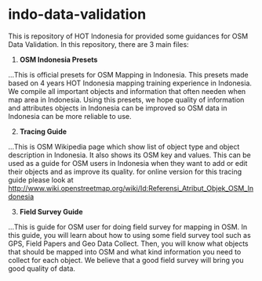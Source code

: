 # indo-data-validation

This is repository of HOT Indonesia for provided some guidances for OSM Data Validation. In this repository, there are 3 main files:

1. **OSM Indonesia Presets**


...This is official presets for OSM Mapping in Indonesia. This presets made based on 4 years HOT Indonesia mapping training experience in Indonesia. We compile all important objects and information that often needen when map area in Indonesia. Using this presets, we hope quality of information and attributes objects in Indonesia can be improved so OSM data in Indonesia can be more reliable to use.

2. **Tracing Guide**


...This is OSM Wikipedia page which show list of object type and object description in Indonesia. It also shows its OSM key and values. This can be used as a guide for OSM users in Indonesia when they want to add or edit their objects and as improve its quality. for online version for this tracing guide please look at http://www.wiki.openstreetmap.org/wiki/Id:Referensi_Atribut_Objek_OSM_Indonesia

3. **Field Survey Guide**


...This is guide for OSM user for doing field survey for mapping in OSM. In this guide, you will learn about how to using some field survey tool such as GPS, Field Papers and Geo Data Collect. Then, you will know what objects that should be mapped into OSM and what kind information you need to collect for each object. We believe that a good field survey will bring you good quality of data.